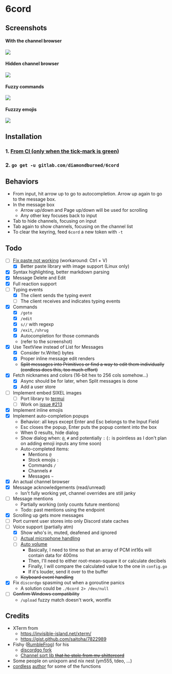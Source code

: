 # 6cord

## Screenshots

#### With the channel browser

![](http://u.cubeupload.com/diamondburned/i804yI.png)

#### Hidden channel browser

![](http://u.cubeupload.com/diamondburned/1jGJNU.png)

#### Fuzzy commands

![](http://u.cubeupload.com/diamondburned/H86qdB.png)

#### Fuzzzy emojis

![](http://u.cubeupload.com/diamondburned/dX90YD.png)

## Installation

### 1. [From CI (only when the tick-mark is green)](https://gitlab.com/diamondburned/6cord/builds/artifacts/master/file/6cord?job=compile)

### 2. `go get -u gitlab.com/diamondburned/6cord`

## Behaviors

- From input, hit arrow up to go to autocompletion. Arrow up again to go to the message box.
- In the message box
  - Arrow up/down and Page up/down will be used for scrolling
  - Any other key focuses back to input
- Tab to hide channels, focusing on input
- Tab again to show channels, focusing on the channel list
- To clear the keyring, feed `6cord` a new token with `-t`

## Todo

- [ ] [Fix paste not working](https://github.com/rivo/tview/issues/133) (workaround: Ctrl + V)
    - [x] Better paste library with image support (Linux only)
- [x] Syntax highlighting, better markdown parsing
- [x] Message Delete and Edit
- [x] Full reaction support
- [ ] Typing events
	- [x] The client sends the typing event
	- [ ] The client receives and indicates typing events
- [x] Commands
    - [x] `/goto`
    - [x] `/edit`
    - [x] `s//` with regexp
    - [x] `/exit`, `/shrug`
    - [x] Autocompletion for those commands
	- (refer to the screenshot)
- [x] Use TextView instead of List for Messages
	- [x] Consider tv.Write() bytes
	- [x] Proper inline message edit renders
	- ~~Split messages into Primitives or find a way to edit them individually (cordless does this, too much effort)~~
- [x] Fetch nicknames and colors (16-bit hex to 256 cols somehow...)
	- [x] Async should be for later, when Split messages is done
	- [x] Add a user store
- [ ] Implement embed SIXEL images
    - [ ] Port library to [termui](https://github.com/gizak/termui)
    - [ ] Work on [issue #213](https://github.com/gizak/termui/issues/213)
- [x] Implement inline emojis
- [x] Implement auto-completion popups
	- Behavior: all keys except Enter and Esc belongs to the Input Field
	- Esc closes the popup, Enter puts the popup content into the box
	- When 0 results, hide dialog
	- Show dialog when: `@`, `#` and potentially `:` (`:` is pointless as I don't plan on adding emoji inputs any time soon)
	- Auto-completed items:
    	- Mentions `@`
    	- Stock emojis `:`
		- Commands `/`
		- Channels `#`
		- Messages `~`
- [x] An actual channel browser
- [x] Message acknowledgements (read/unread)
	- Isn't fully working yet, channel overrides are still janky
- [ ] Message mentions
	- Partially working (only counts future mentions)
	- Todo: past mentions using the endpoint
- [x] Scrolling up gets more messages
- [ ] Port current user stores into only Discord state caches
- [ ] Voice support (partially atm)
	- [x] Show who's in, muted, deafened and ignored
	- [ ] [Actual microphone handling](https://github.com/gordonklaus/portaudio/blob/master/examples/record.go)
	- [ ] [Auto volume](https://dsp.stackexchange.com/questions/46147/how-to-get-the-volume-level-from-pcm-audio-data)
		- Basically, I need to time so that an array of PCM int16s will contain data for 400ms
		- Then, I'll need to either root-mean-square it or calculate decibels 
		- Finally, I will compare the calculated value to the one in `config.go`
		- If it's louder, send it over to the buffer
	- ~~Keyboard event handling~~
- [x] Fix `discordgo` spasming out when a goroutine panics
	- A solution could be `./6cord 2> /dev/null`
- [ ] ~~Confirm Windows compatibility~~
	- `/upload` fuzzy match doesn't work, wontfix

## Credits

- XTerm from 
	- https://invisible-island.net/xterm/
	- https://gist.github.com/saitoha/7822989
- Fishy ([RumbleFrog](https://github.com/rumblefrog)) for his
	- [discordgo fork](https://github.com/rumblefrog/discordgo)
	- [Channel sort lib ~~that he stole from my shittercord~~](https://gist.github.com/rumblefrog/c9ebd9fb84a8955495d4fb7983345530)
- Some people on unixporn and nix nest (ym555, tdeo, ...)
- [cordless](https://github.com/Bios-Marcel/cordless) [author](https://github.com/Bios-Marcel) for some of the functions

